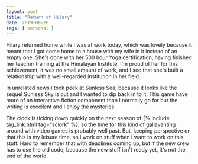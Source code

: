 ```yaml
---
layout: post
title: "Return of Hilary"
date: 2019-08-26
tags: [ personal ]
---
```


Hilary returned home while I was at work today, which was lovely because it meant that I got come home to a house with
my wife in it instead of an empty one. She's done with her 500 hour Yoga certification, having finished her teacher
training at the Himalayan Institute. I'm proud of her for this achievement, it was no small amount of work, and I see
that she's built a relationship with a well-regarded institution in her field.

In unrelated news I took peek at Sunless Sea, because it looks like the sequel Sunless Sky is out and I wanted to dip
back in to it. This game have more of an interactive fiction component than I normally go for but the writing is
excellent and I enjoy the mysteries.

The clock is ticking down quickly on the next season of {% include tag_link.html tag="sclork" %}, so the time for this
kind of gallavanting around with video games is probably well past. But, keeping perspective on that this is my leisure
time, so I work on stuff when I want to work on this stuff. Hard to remember that with deadlines coming up, but if the
new crew has to use the old code, because the new stuff isn't ready yet, it's not the end of the world.

